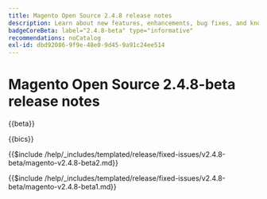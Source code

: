 ```yaml
---
title: Magento Open Source 2.4.8 release notes
description: Learn about new features, enhancements, bug fixes, and known issues in the 2.4.8 Magento Open Source release.
badgeCoreBeta: label="2.4.8-beta" type="informative"
recommendations: noCatalog
exl-id: dbd92086-9f9e-48e0-9d45-9a91c24ee514
---
```

# Magento Open Source 2.4.8-beta release notes

{{beta}}

{{bics}}

{{$include /help/_includes/templated/release/fixed-issues/v2.4.8-beta/magento-v2.4.8-beta2.md}}

{{$include /help/_includes/templated/release/fixed-issues/v2.4.8-beta/magento-v2.4.8-beta1.md}}
